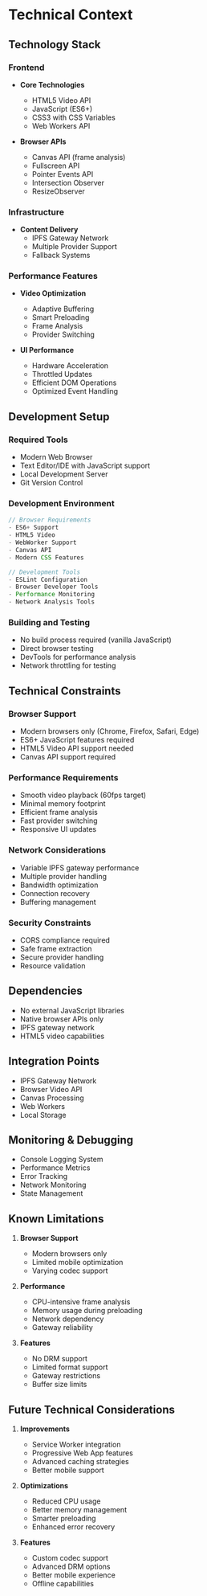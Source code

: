# Technical Context

## Technology Stack

### Frontend
- **Core Technologies**
  - HTML5 Video API
  - JavaScript (ES6+)
  - CSS3 with CSS Variables
  - Web Workers API

- **Browser APIs**
  - Canvas API (frame analysis)
  - Fullscreen API
  - Pointer Events API
  - Intersection Observer
  - ResizeObserver

### Infrastructure
- **Content Delivery**
  - IPFS Gateway Network
  - Multiple Provider Support
  - Fallback Systems

### Performance Features
- **Video Optimization**
  - Adaptive Buffering
  - Smart Preloading
  - Frame Analysis
  - Provider Switching

- **UI Performance**
  - Hardware Acceleration
  - Throttled Updates
  - Efficient DOM Operations
  - Optimized Event Handling

## Development Setup

### Required Tools
- Modern Web Browser
- Text Editor/IDE with JavaScript support
- Local Development Server
- Git Version Control

### Development Environment
```javascript
// Browser Requirements
- ES6+ Support
- HTML5 Video
- WebWorker Support
- Canvas API
- Modern CSS Features

// Development Tools
- ESLint Configuration
- Browser Developer Tools
- Performance Monitoring
- Network Analysis Tools
```

### Building and Testing
- No build process required (vanilla JavaScript)
- Direct browser testing
- DevTools for performance analysis
- Network throttling for testing

## Technical Constraints

### Browser Support
- Modern browsers only (Chrome, Firefox, Safari, Edge)
- ES6+ JavaScript features required
- HTML5 Video API support needed
- Canvas API support required

### Performance Requirements
- Smooth video playback (60fps target)
- Minimal memory footprint
- Efficient frame analysis
- Fast provider switching
- Responsive UI updates

### Network Considerations
- Variable IPFS gateway performance
- Multiple provider handling
- Bandwidth optimization
- Connection recovery
- Buffering management

### Security Constraints
- CORS compliance required
- Safe frame extraction
- Secure provider handling
- Resource validation

## Dependencies
- No external JavaScript libraries
- Native browser APIs only
- IPFS gateway network
- HTML5 video capabilities

## Integration Points
- IPFS Gateway Network
- Browser Video API
- Canvas Processing
- Web Workers
- Local Storage

## Monitoring & Debugging
- Console Logging System
- Performance Metrics
- Error Tracking
- Network Monitoring
- State Management

## Known Limitations
1. **Browser Support**
   - Modern browsers only
   - Limited mobile optimization
   - Varying codec support

2. **Performance**
   - CPU-intensive frame analysis
   - Memory usage during preloading
   - Network dependency
   - Gateway reliability

3. **Features**
   - No DRM support
   - Limited format support
   - Gateway restrictions
   - Buffer size limits

## Future Technical Considerations
1. **Improvements**
   - Service Worker integration
   - Progressive Web App features
   - Advanced caching strategies
   - Better mobile support

2. **Optimizations**
   - Reduced CPU usage
   - Better memory management
   - Smarter preloading
   - Enhanced error recovery

3. **Features**
   - Custom codec support
   - Advanced DRM options
   - Better mobile experience
   - Offline capabilities
